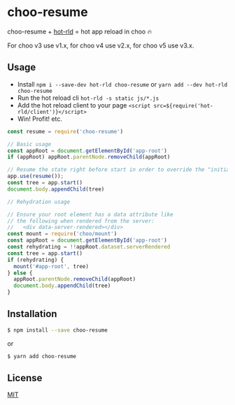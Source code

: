 # choo-resume

choo-resume + [hot-rld](https://github.com/bengourley/hot-rld) = hot app reload in choo 🔥

For choo v3 use v1.x, for choo v4 use v2.x, for choo v5 use v3.x.

## Usage

- Install `npm i --save-dev hot-rld choo-resume` or `yarn add --dev hot-rld choo-resume`
- Run the hot reload cli `hot-rld -s static js/*.js`
- Add the hot reload client to your page `<script src=${require('hot-rld/client')}</script>`
- Win! Profit! etc.

```js
const resume = require('choo-resume')

// Basic usage
const appRoot = document.getElementById('app-root')
if (appRoot) appRoot.parentNode.removeChild(appRoot)

// Resume the state right before start in order to override the "initial" state
app.use(resume());
const tree = app.start()
document.body.appendChild(tree)

// Rehydration usage

// Ensure your root element has a data attribute like
// the following when rendered from the server:
//   <div data-server-rendered></div>
const mount = require('choo/mount')
const appRoot = document.getElementById('app-root')
const rehydrating = !!appRoot.dataset.serverRendered
const tree = app.start()
if (rehydrating) {
  mount('#app-root', tree)
} else {
  appRoot.parentNode.removeChild(appRoot)
  document.body.appendChild(tree)
}
```

## Installation
```sh
$ npm install --save choo-resume
```
or
```sh
$ yarn add choo-resume
```

## License
[MIT](https://tldrlegal.com/license/mit-license)
